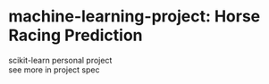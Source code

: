 # machine-learning-project: Horse Racing Prediction
scikit-learn personal project  
see more in project spec
